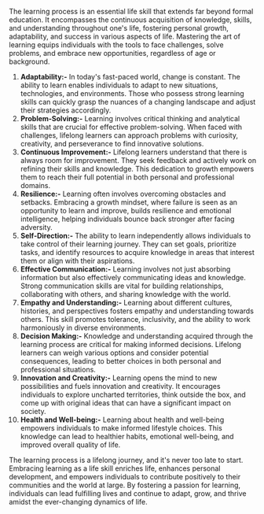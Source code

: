 The learning process is an essential life skill that extends far beyond formal education. It encompasses the continuous acquisition of knowledge, skills, and understanding throughout one's life, fostering personal growth, adaptability, and success in various aspects of life. Mastering the art of learning equips individuals with the tools to face challenges, solve problems, and embrace new opportunities, regardless of age or background.

1. **Adaptability:-** In today's fast-paced world, change is constant. The ability to learn enables individuals to adapt to new situations, technologies, and environments. Those who possess strong learning skills can quickly grasp the nuances of a changing landscape and adjust their strategies accordingly.
2. **Problem-Solving:-** Learning involves critical thinking and analytical skills that are crucial for effective problem-solving. When faced with challenges, lifelong learners can approach problems with curiosity, creativity, and perseverance to find innovative solutions.
3. **Continuous Improvement:-** Lifelong learners understand that there is always room for improvement. They seek feedback and actively work on refining their skills and knowledge. This dedication to growth empowers them to reach their full potential in both personal and professional domains.
4. **Resilience:-** Learning often involves overcoming obstacles and setbacks. Embracing a growth mindset, where failure is seen as an opportunity to learn and improve, builds resilience and emotional intelligence, helping individuals bounce back stronger after facing adversity.
5. **Self-Direction:-** The ability to learn independently allows individuals to take control of their learning journey. They can set goals, prioritize tasks, and identify resources to acquire knowledge in areas that interest them or align with their aspirations.
6. **Effective Communication:-** Learning involves not just absorbing information but also effectively communicating ideas and knowledge. Strong communication skills are vital for building relationships, collaborating with others, and sharing knowledge with the world.
7. **Empathy and Understanding:-** Learning about different cultures, histories, and perspectives fosters empathy and understanding towards others. This skill promotes tolerance, inclusivity, and the ability to work harmoniously in diverse environments.
8. **Decision Making:-** Knowledge and understanding acquired through the learning process are critical for making informed decisions. Lifelong learners can weigh various options and consider potential consequences, leading to better choices in both personal and professional situations.
9. **Innovation and Creativity:-** Learning opens the mind to new possibilities and fuels innovation and creativity. It encourages individuals to explore uncharted territories, think outside the box, and come up with original ideas that can have a significant impact on society.
10. **Health and Well-being:-** Learning about health and well-being empowers individuals to make informed lifestyle choices. This knowledge can lead to healthier habits, emotional well-being, and improved overall quality of life.
    
The learning process is a lifelong journey, and it's never too late to start. Embracing learning as a life skill enriches life, enhances personal development, and empowers individuals to contribute positively to their communities and the world at large. By fostering a passion for learning, individuals can lead fulfilling lives and continue to adapt, grow, and thrive amidst the ever-changing dynamics of life.
